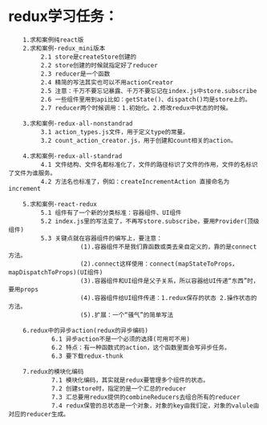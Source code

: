 # redux学习任务：
		1.求和案例纯react版
		2.求和案例-redux_mini版本
			 2.1 store是createStore创建的
			 2.2 store创建的时候就指定好了reducer
			 2.3 reducer是一个函数
			 2.4 精简的写法其实也可以不用actionCreator
			 2.5 注意：千万不要忘记暴露、千万不要忘记在index.js中store.subscribe
			 2.6 一些组件里用到api比如：getState()、dispatch()均是store上的。
			 2.7 reducer两个时候调用：1.初始化。2.修改redux中状态的时候。

		3.求和案例-redux-all-nonstandrad
			 3.1 action_types.js文件，用于定义type的常量。
			 3.2 count_action_creator.js，用于创建和count相关的action。

		4.求和案例-redux-all-standrad
			 4.1 文件结构、文件名都标准化了，文件的路径标识了文件的作用，文件的名标识了文件为谁服务。
			 4.2 方法名也标准了，例如：createIncrementAction 直接命名为 increment
		
		5.求和案例-react-redux
			 5.1 组件有了一个新的分类标准：容器组件、UI组件
			 5.2 index.js里的写法变了，不再写store.subscribe，要用Provider(顶级组件)
			 5.3 关键点就在容器组件的编写上，要注意：
			 			(1).容器组件不是我们靠函数或类去亲自定义的，靠的是connect方法。
						(2).connect这样使用：connect(mapStateToProps，mapDispatchToProps)(UI组件)
						(3).容器组件和UI组件是父子关系，所以容器给UI传递“东西”时，要用props
						(4).容器组件给UI组件传递：1.redux保存的状态 2.操作状态的方法。
						(5).扩展：一个“骚气”的简单写法

		6.redux中的异步action(redux的异步编码)
				6.1 异步action不是一个必须的选择(可用可不用)
				6.2 特点：有一种函数式的action，这个函数里面会写异步任务。
				6.3 要下载redux-thunk
		
		7.redux的模块化编码
				7.1 模块化编码，其实就是redux要管理多个组件的状态。
				7.2 创建store时，指定的是一个汇总的reducer
				7.3 汇总要用redux提供的combineReducers去组合所有的reducer
				7.4 redux保管的总状态是一个对象，对象的key由我们定，对象的valule由对应的reducer生成。

